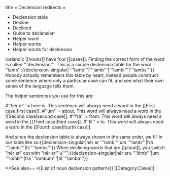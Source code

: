 title = Declension
redirects =
- Declension table
- Decline
- Declined
- Guide to declension
- Helper word
- Helper words
- Helper words for declension
>>>>

Icelandic [[nouns]] have four [[cases]]. Finding the correct form of the word is called '''declension'''. This is a simple declension table for the word ''lamb'':{{declension-singular| '''lamb'''|'''lamb'''|'''lambi'''|'''lambs'''}}
Nobody actually remembers this table by heart, instead people construct some sentence where only a particular case can fit, and see what their own sense of the language tells them.

The helper sentences you use for this are:

#''hér er'' = here is. This sentence will always need a word in the [[First case|first case]].
#''um'' = about. This word will always need a word in the [[Second case|second case]].
#''frá'' = from. This word will always need a word in the [[Third case|third case]].
#''til'' = to. This word will always need a word in the [[Fourth case|fourth case]].

And since the declension table is always shown in the same order, we fill in our table like so:{{declension-singular|hér er '''lamb'''|um '''lamb'''|frá '''lambi'''|til '''lambs'''}}
When declining words that are [[plural]], you switch "hér er" out with "hér er'''u'''":{{declension-singular|hér eru '''lömb'''|um '''lömb'''|frá '''lömbum'''|til '''lamba'''}}

==See also==
*[[List of noun declension patterns]]
[[Category:Cases]]